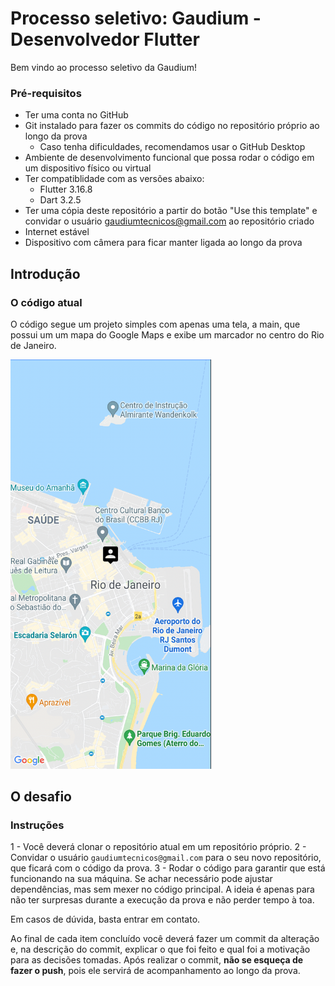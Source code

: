 # Processo seletivo: Gaudium - Desenvolvedor Flutter
Bem vindo ao processo seletivo da Gaudium!

### Pré-requisitos
- Ter uma conta no GitHub
- Git instalado para fazer os commits do código no repositório próprio  ao longo da prova
  - Caso tenha dificuldades, recomendamos usar o GitHub Desktop
- Ambiente de desenvolvimento funcional que possa rodar o código em um dispositivo físico ou virtual
- Ter compatiblidade com as versões abaixo:
  - Flutter 3.16.8
  - Dart 3.2.5
- Ter uma cópia deste repositório a partir do botão "Use this template" e convidar o usuário gaudiumtecnicos@gmail.com ao repositório criado
- Internet estável
- Dispositivo com câmera para ficar manter ligada ao longo da prova

## Introdução

### O código atual
O código segue um projeto simples com apenas uma tela, a main, que possui um um mapa do Google Maps e exibe um marcador no centro do Rio de Janeiro. 

<img width="321" alt="image" src="imgs/mapa.png">

## O desafio
### Instruções
1 - Você deverá clonar o repositório atual em um repositório próprio.
2 - Convidar o usuário `gaudiumtecnicos@gmail.com` para o seu novo repositório, que ficará com o código da prova.
3 - Rodar o código para garantir que está funcionando na sua máquina. Se achar necessário pode ajustar dependências, mas sem mexer no código principal. A ideia é apenas para não ter surpresas durante a execução da prova e não perder tempo à toa.

Em casos de dúvida, basta entrar em contato.

Ao final de cada item concluído você deverá fazer um commit da alteração e, na descrição do commit, explicar o que foi feito e qual foi a motivação para as decisões tomadas. Após realizar o commit, **não se esqueça de fazer o push**, pois ele servirá de acompanhamento ao longo da prova.
